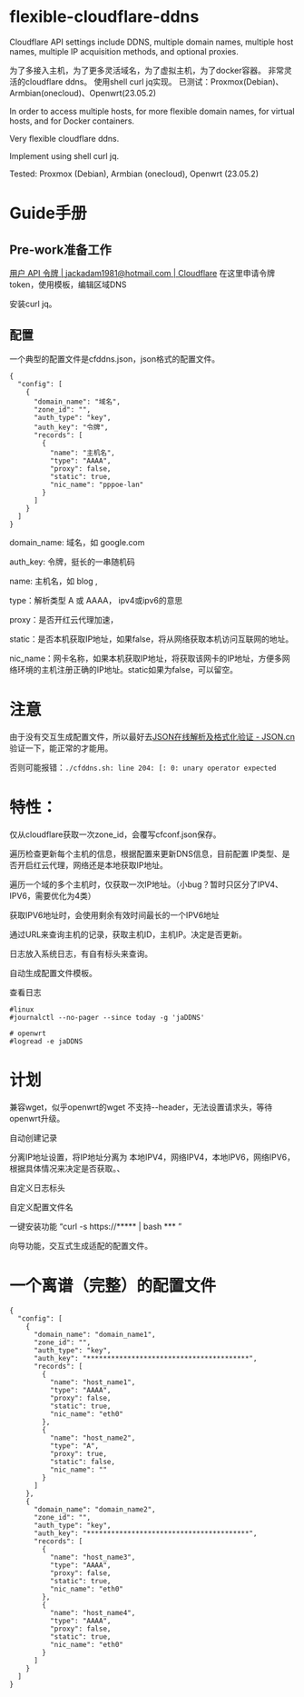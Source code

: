 # flexible-cloudflare-ddns

Cloudflare API settings include DDNS, multiple domain names, multiple host names, multiple IP acquisition methods, and optional proxies.

为了多接入主机，为了更多灵活域名，为了虚拟主机，为了docker容器。
非常灵活的cloudflare ddns。
使用shell curl jq实现。
已测试：Proxmox(Debian)、Armbian(onecloud)、Openwrt(23.05.2)

In order to access multiple hosts, for more flexible domain names, for virtual hosts, and for Docker containers.

Very flexible cloudflare ddns.

Implement using shell curl jq.

Tested: Proxmox (Debian), Armbian (onecloud), Openwrt (23.05.2)

# Guide手册

## Pre-work准备工作

[用户 API 令牌 | jackadam1981@hotmail.com | Cloudflare](https://dash.cloudflare.com/profile/api-tokens) 在这里申请令牌token，使用模板，编辑区域DNS

安装curl jq。

## 配置

一个典型的配置文件是cfddns.json，json格式的配置文件。

```
{
  "config": [
    {
      "domain_name": "域名",
      "zone_id": "",
      "auth_type": "key",
      "auth_key": "令牌",
      "records": [
        {
          "name": "主机名",
          "type": "AAAA",
          "proxy": false,
          "static": true,
          "nic_name": "pppoe-lan"
        }
      ]
    }
  ]
}
```

domain_name: 域名，如  google.com

auth_key: 令牌，挺长的一串随机码

name: 主机名，如 blog  ,

type：解析类型  A 或 AAAA， ipv4或ipv6的意思

proxy：是否开红云代理加速，

static：是否本机获取IP地址，如果false，将从网络获取本机访问互联网的地址。

nic_name：网卡名称，如果本机获取IP地址，将获取该网卡的IP地址，方便多网络环境的主机注册正确的IP地址。static如果为false，可以留空。

# 注意

由于没有交互生成配置文件，所以最好去[JSON在线解析及格式化验证 - JSON.cn](https://www.json.cn/) 验证一下，能正常的才能用。

否则可能报错：`./cfddns.sh: line 204: [: 0: unary operator expected`

# 特性：

仅从cloudflare获取一次zone_id，会覆写cfconf.json保存。

遍历检查更新每个主机的信息，根据配置来更新DNS信息，目前配置 IP类型、是否开启红云代理，网络还是本地获取IP地址。

遍历一个域的多个主机时，仅获取一次IP地址。（小bug？暂时只区分了IPV4、IPV6，需要优化为4类）

获取IPV6地址时，会使用剩余有效时间最长的一个IPV6地址

通过URL来查询主机的记录，获取主机ID，主机IP。决定是否更新。

日志放入系统日志，有自有标头来查询。

自动生成配置文件模板。

查看日志

```
#linux
#journalctl --no-pager --since today -g 'jaDDNS'

# openwrt
#logread -e jaDDNS
```

# 计划

兼容wget，似乎openwrt的wget 不支持--header，无法设置请求头，等待openwrt升级。

自动创建记录

分离IP地址设置，将IP地址分离为  本地IPV4，网络IPV4，本地IPV6，网络IPV6，根据具体情况来决定是否获取。、

自定义日志标头

自定义配置文件名

一键安装功能  “curl -s https://***** | bash *** ”

向导功能，交互式生成适配的配置文件。

# 一个离谱（完整）的配置文件

```
{
  "config": [
    {
      "domain_name": "domain_name1",
      "zone_id": "",
      "auth_type": "key",
      "auth_key": "****************************************",
      "records": [
        {
          "name": "host_name1",
          "type": "AAAA",
          "proxy": false,
          "static": true,
          "nic_name": "eth0"
        },
        {
          "name": "host_name2",
          "type": "A",
          "proxy": true,
          "static": false,
          "nic_name": ""
        }
      ]
    },
    {
      "domain_name": "domain_name2",
      "zone_id": "",
      "auth_type": "key",
      "auth_key": "****************************************",
      "records": [
        {
          "name": "host_name3",
          "type": "AAAA",
          "proxy": false,
          "static": true,
          "nic_name": "eth0"
        },
        {
          "name": "host_name4",
          "type": "AAAA",
          "proxy": false,
          "static": true,
          "nic_name": "eth0"
        }
      ]
    }
  ]
}

```
